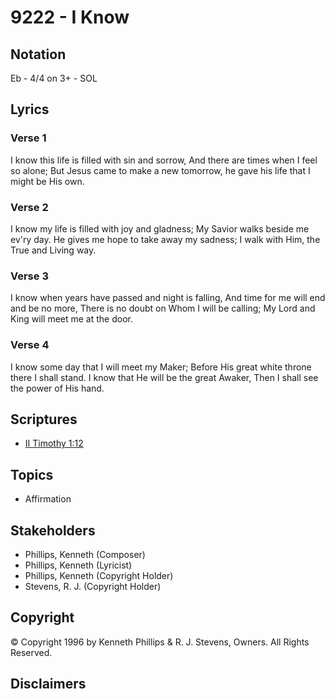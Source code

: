 # 9222 - I Know

## Notation

Eb - 4/4 on 3+ - SOL

## Lyrics

### Verse 1

I know this life is filled with sin and sorrow, And there are times when I feel so alone; But Jesus came to make a new tomorrow, he gave his life that I might be His own.

### Verse 2

I know my life is filled with joy and gladness; My Savior walks beside me ev'ry day. He gives me hope to take away my sadness; I walk with Him, the True and Living way.

### Verse 3

I know when years have passed and night is falling, And time for me will end and be no more, There is no doubt on Whom I will be calling; My Lord and King will meet me at the door.

### Verse 4

I know some day that I will meet my Maker; Before His great white throne there I shall stand. I know that He will be the great Awaker, Then I shall see the power of His hand.


## Scriptures

- [II Timothy 1:12](https://www.biblegateway.com/passage/?search=II%20Timothy%201%3A12)

## Topics

- Affirmation

## Stakeholders

- Phillips, Kenneth (Composer)
- Phillips, Kenneth (Lyricist)
- Phillips, Kenneth (Copyright Holder)
- Stevens, R. J. (Copyright Holder)

## Copyright

© Copyright 1996 by Kenneth Phillips & R. J. Stevens, Owners. All Rights Reserved.


## Disclaimers


